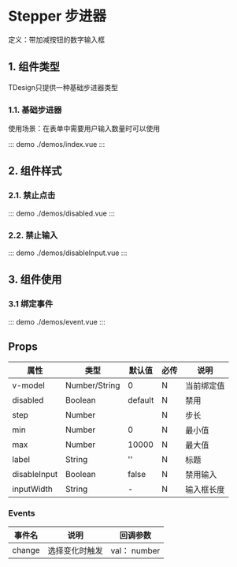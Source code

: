 # Stepper 步进器

定义：带加减按钮的数字输入框

## 1. 组件类型

TDesign只提供一种基础步进器类型

### 1.1. 基础步进器

使用场景：在表单中需要用户输入数量时可以使用

::: demo ./demos/index.vue
:::

## 2. 组件样式

### 2.1. 禁止点击

::: demo ./demos/disabled.vue
:::

### 2.2. 禁止输入

::: demo ./demos/disableInput.vue
:::

## 3. 组件使用

### 3.1 绑定事件

::: demo ./demos/event.vue
:::

## Props

| 属性         | 类型          | 默认值  | 必传 | 说明       |
| ------------ | ------------- | ------- | ---- | ---------- |
| v-model      | Number/String | 0       | N    | 当前绑定值 |
| disabled     | Boolean       | default | N    | 禁用       |
| step         | Number        |         | N    | 步长       |
| min          | Number        | 0       | N    | 最小值     |
| max          | Number        | 10000   | N    | 最大值     |
| label        | String        | ''      | N    | 标题       |
| disableInput | Boolean       | false   | N    | 禁用输入   |
| inputWidth   | String        | -       | N    | 输入框长度 |

### Events

| 事件名 | 说明           | 回调参数     |
| ------ | -------------- | ------------ |
| change | 选择变化时触发 | val： number |
